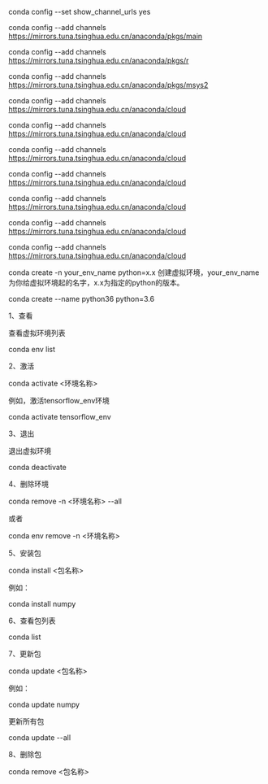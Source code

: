 conda config --set show_channel_urls yes

conda config --add channels https://mirrors.tuna.tsinghua.edu.cn/anaconda/pkgs/main

conda config --add channels https://mirrors.tuna.tsinghua.edu.cn/anaconda/pkgs/r

conda config --add channels https://mirrors.tuna.tsinghua.edu.cn/anaconda/pkgs/msys2

conda config --add channels https://mirrors.tuna.tsinghua.edu.cn/anaconda/cloud

conda config --add channels https://mirrors.tuna.tsinghua.edu.cn/anaconda/cloud

conda config --add channels https://mirrors.tuna.tsinghua.edu.cn/anaconda/cloud

conda config --add channels https://mirrors.tuna.tsinghua.edu.cn/anaconda/cloud

conda config --add channels https://mirrors.tuna.tsinghua.edu.cn/anaconda/cloud

conda config --add channels https://mirrors.tuna.tsinghua.edu.cn/anaconda/cloud

conda config --add channels https://mirrors.tuna.tsinghua.edu.cn/anaconda/cloud


conda create -n your_env_name python=x.x 创建虚拟环境，your_env_name为你给虚拟环境起的名字，x.x为指定的python的版本。

conda create --name python36 python=3.6


1、查看

查看虚拟环境列表

conda env list


2、激活

conda activate <环境名称>

例如，激活tensorflow_env环境

conda activate tensorflow_env


3、退出

退出虚拟环境

conda deactivate



4、删除环境

conda remove -n <环境名称> --all

或者

conda env remove -n <环境名称>


5、安装包

conda install <包名称>

例如：

conda install numpy


6、查看包列表

conda list


7、更新包

conda update <包名称>

例如：

conda update numpy

更新所有包

conda update --all


8、删除包

conda remove <包名称>

